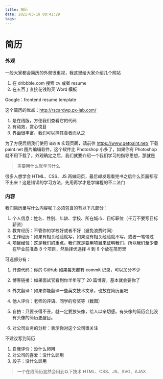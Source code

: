 ```yaml
---
title: 简历
date: 2021-03-18 08:41:29
tags:  
---
```

# 简历
### 外观

一般大家都会简历的外观很重视，我这里给大家介绍几个网站

1. 在 dribbble.com 搜索 cv 或者 resume
2. 在五百丁直接花钱购买 Word 模板

Google：frontend resume template

这个简历的优点：http://rscardwp.px-lab.com/

1. 是在线版，方便我们查看它的代码
2. 有动效，赏心悦目
3. 界面很丰富，我们可以择其善者而从之


为了方便后期我们使用 `逼近法` 实现页面，请前往 https://www.getpaint.net/ 下载 paint.net 图片编辑软件，这个软件比 Photoshop 小多了，如果你有 Photoshop 就不用下载了。外观确定之后，我们就要介绍一个我们学习的指导思想，那就是

> 需要用什么就学习什么

很多人想学会 HTML、CSS、JS 再做网页，最后却发现看完书之后什么页面都写不出来！这是错误的学习方法，先用再学才是学编程的不二法门

### 内容

我们简历里写什么内容呢？必须包含的有以下几部分：

1. 个人信息：姓名、性别、年龄、学校、所在城市、目标职位（千万不要写目标薪资）
2. 教育经历：不管你的学校好或者不好（避免浪费时间）
3. 工作经历：如果有相关经验就写，如果没有相关经验就不写，或者一笔带过
4. 项目经验：这是我们的重点。我们就是要用项目来证明我们，所以我们至少要在毕业前准备 8 个项目，然后择优选择 4 到 6 个放在简历里

可选部分有：

1. 开源代码：你的 GitHub 如果每天都有 commit 记录，可以加分不少

2. 博客链接：如果面试官看到你半年写了 20 篇博客，基本就会要你了
3. 外文翻译：如果你能翻译一些英文技术文章，也放在简历里吧
4. 他人评价：老师的评语、同学的夸奖等（截图）
5. 自拍：只要长得不丑，就一定要放头像，给人以亲切感。有头像的简历会比没有头像的简历更醒目。
6. 对公司业务的分析：表示你对这个公司很关注

不建议写到简历

1. 自我评价：没什么卵用
2. 对公司的喜爱：没什么卵用
3. 段子：没什么卵用

> 一个在线简历显然会用到以下技术 HTML、CSS、JS、SVG、AJAX